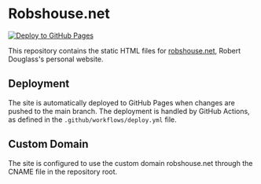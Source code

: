 # Robshouse.net

[![Deploy to GitHub Pages](https://github.com/[username]/robshouse.net/actions/workflows/deploy.yml/badge.svg)](https://github.com/[username]/robshouse.net/actions/workflows/deploy.yml)

This repository contains the static HTML files for [robshouse.net](https://robshouse.net), Robert Douglass's personal website.

## Deployment

The site is automatically deployed to GitHub Pages when changes are pushed to the main branch. The deployment is handled by GitHub Actions, as defined in the `.github/workflows/deploy.yml` file.

## Custom Domain

The site is configured to use the custom domain robshouse.net through the CNAME file in the repository root. 